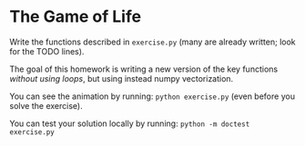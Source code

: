 # The Game of Life

Write the functions described in `exercise.py` (many are already written; look
for the TODO lines).

The goal of this homework is writing a new version of the key functions *without
using loops*, but using instead numpy vectorization.

You can see the animation by running: `python exercise.py` (even before you
solve the exercise).

You can test your solution locally by running: `python -m doctest exercise.py`


